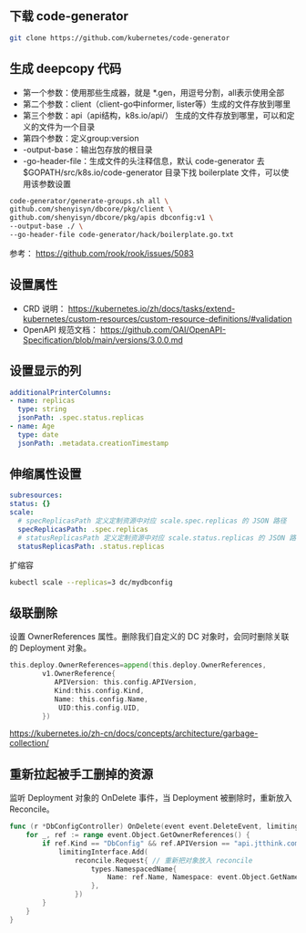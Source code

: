 ## 下载 code-generator
```bash
git clone https://github.com/kubernetes/code-generator
```
## 生成 deepcopy 代码
- 第一个参数：使用那些生成器，就是 *.gen，用逗号分割，all表示使用全部
- 第二个参数：client（client-go中informer, lister等）生成的文件存放到哪里
- 第三个参数：api（api结构，k8s.io/api/） 生成的文件存放到哪里，可以和定义的文件为一个目录
- 第四个参数：定义group:version
- -output-base：输出包存放的根目录
- -go-header-file：生成文件的头注释信息，默认 code-generator 去 $GOPATH/src/k8s.io/code-generator 目录下找 boilerplate 文件，可以使用该参数设置
```bash
code-generator/generate-groups.sh all \
github.com/shenyisyn/dbcore/pkg/client \
github.com/shenyisyn/dbcore/pkg/apis dbconfig:v1 \
--output-base ./ \
--go-header-file code-generator/hack/boilerplate.go.txt
```
参考：
https://github.com/rook/rook/issues/5083

## 设置属性
- CRD 说明：
https://kubernetes.io/zh/docs/tasks/extend-kubernetes/custom-resources/custom-resource-definitions/#validation
- OpenAPI 规范文档：
https://github.com/OAI/OpenAPI-Specification/blob/main/versions/3.0.0.md

## 设置显示的列
```yaml
additionalPrinterColumns:
- name: replicas
  type: string
  jsonPath: .spec.status.replicas
- name: Age
  type: date
  jsonPath: .metadata.creationTimestamp
```

## 伸缩属性设置
```yaml
subresources:
status: {}
scale:
  # specReplicasPath 定义定制资源中对应 scale.spec.replicas 的 JSON 路径
  specReplicasPath: .spec.replicas
  # statusReplicasPath 定义定制资源中对应 scale.status.replicas 的 JSON 路径
  statusReplicasPath: .status.replicas
```

扩缩容
```bash
kubectl scale --replicas=3 dc/mydbconfig
```

## 级联删除

设置 OwnerReferences 属性。删除我们自定义的 DC 对象时，会同时删除关联的 Deployment 对象。

```go
this.deploy.OwnerReferences=append(this.deploy.OwnerReferences,
	  	v1.OwnerReference{
	  	   APIVersion: this.config.APIVersion,
	  	   Kind:this.config.Kind,
	  	   Name: this.config.Name,
			UID:this.config.UID,
		})
```

https://kubernetes.io/zh-cn/docs/concepts/architecture/garbage-collection/

## 重新拉起被手工删掉的资源

监听 Deployment 对象的 OnDelete 事件，当 Deployment 被删除时，重新放入 Reconcile。 
```go
func (r *DbConfigController) OnDelete(event event.DeleteEvent, limitingInterface workqueue.RateLimitingInterface) {
	for _, ref := range event.Object.GetOwnerReferences() {
		if ref.Kind == "DbConfig" && ref.APIVersion == "api.jtthink.com/v1" {
			limitingInterface.Add(
				reconcile.Request{ // 重新把对象放入 reconcile
					types.NamespacedName{
						Name: ref.Name, Namespace: event.Object.GetNamespace(),
					},
				})
		}
	}
}
```